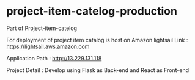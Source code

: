 # project-item-catelog-production
Part of Project-item-catelog

For deployment of project item catalog is host on Amazon lightsail 
Link : https://lightsail.aws.amazon.com

Application Path :
http://13.229.131.118

Project Detail : 
Develop using Flask as Back-end and React as Front-end


